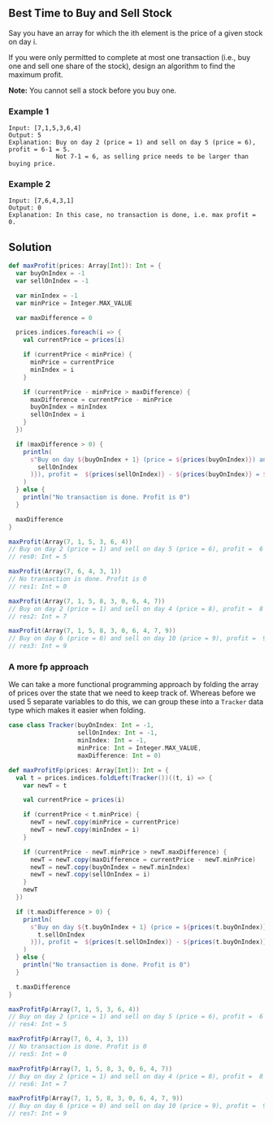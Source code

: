## Best Time to Buy and Sell Stock

Say you have an array for which the ith element is the price of a given stock on day i.

If you were only permitted to complete at most one transaction (i.e., buy one and sell one share of the stock), design an algorithm to find the maximum profit.

**Note:** You cannot sell a stock before you buy one.

### Example 1

```
Input: [7,1,5,3,6,4]
Output: 5
Explanation: Buy on day 2 (price = 1) and sell on day 5 (price = 6), profit = 6-1 = 5.
             Not 7-1 = 6, as selling price needs to be larger than buying price.
```
 
### Example 2

```
Input: [7,6,4,3,1]
Output: 0
Explanation: In this case, no transaction is done, i.e. max profit = 0.
```

## Solution

```scala
def maxProfit(prices: Array[Int]): Int = {
  var buyOnIndex = -1
  var sellOnIndex = -1

  var minIndex = -1
  var minPrice = Integer.MAX_VALUE

  var maxDifference = 0

  prices.indices.foreach(i => {
    val currentPrice = prices(i)

    if (currentPrice < minPrice) {
      minPrice = currentPrice
      minIndex = i
    }

    if (currentPrice - minPrice > maxDifference) {
      maxDifference = currentPrice - minPrice
      buyOnIndex = minIndex
      sellOnIndex = i
    }
  })

  if (maxDifference > 0) {
    println(
      s"Buy on day ${buyOnIndex + 1} (price = ${prices(buyOnIndex)}) and sell on day ${sellOnIndex + 1} (price = ${prices(
        sellOnIndex
      )}), profit =  ${prices(sellOnIndex)} - ${prices(buyOnIndex)} = ${maxDifference}"
    )
  } else {
    println("No transaction is done. Profit is 0")
  }

  maxDifference
}
```

```scala
maxProfit(Array(7, 1, 5, 3, 6, 4))
// Buy on day 2 (price = 1) and sell on day 5 (price = 6), profit =  6 - 1 = 5
// res0: Int = 5

maxProfit(Array(7, 6, 4, 3, 1))
// No transaction is done. Profit is 0
// res1: Int = 0

maxProfit(Array(7, 1, 5, 8, 3, 0, 6, 4, 7))
// Buy on day 2 (price = 1) and sell on day 4 (price = 8), profit =  8 - 1 = 7
// res2: Int = 7

maxProfit(Array(7, 1, 5, 8, 3, 0, 6, 4, 7, 9))
// Buy on day 6 (price = 0) and sell on day 10 (price = 9), profit =  9 - 0 = 9
// res3: Int = 9
```

### A more fp approach

We can take a more functional programming approach by folding the array of prices over the state that we need to keep
track of. Whereas before we used 5 separate variables to do this, we can group these into a `Tracker` data type which 
makes it easier when folding.

```scala
case class Tracker(buyOnIndex: Int = -1,
                   sellOnIndex: Int = -1,
                   minIndex: Int = -1,
                   minPrice: Int = Integer.MAX_VALUE,
                   maxDifference: Int = 0)

def maxProfitFp(prices: Array[Int]): Int = {
  val t = prices.indices.foldLeft(Tracker())((t, i) => {
    var newT = t

    val currentPrice = prices(i)

    if (currentPrice < t.minPrice) {
      newT = newT.copy(minPrice = currentPrice)
      newT = newT.copy(minIndex = i)
    }

    if (currentPrice - newT.minPrice > newT.maxDifference) {
      newT = newT.copy(maxDifference = currentPrice - newT.minPrice)
      newT = newT.copy(buyOnIndex = newT.minIndex)
      newT = newT.copy(sellOnIndex = i)
    }
    newT
  })

  if (t.maxDifference > 0) {
    println(
      s"Buy on day ${t.buyOnIndex + 1} (price = ${prices(t.buyOnIndex)}) and sell on day ${t.sellOnIndex + 1} (price = ${prices(
        t.sellOnIndex
      )}), profit =  ${prices(t.sellOnIndex)} - ${prices(t.buyOnIndex)} = ${t.maxDifference}"
    )
  } else {
    println("No transaction is done. Profit is 0")
  }

  t.maxDifference
}
```

```scala
maxProfitFp(Array(7, 1, 5, 3, 6, 4))
// Buy on day 2 (price = 1) and sell on day 5 (price = 6), profit =  6 - 1 = 5
// res4: Int = 5

maxProfitFp(Array(7, 6, 4, 3, 1))
// No transaction is done. Profit is 0
// res5: Int = 0

maxProfitFp(Array(7, 1, 5, 8, 3, 0, 6, 4, 7))
// Buy on day 2 (price = 1) and sell on day 4 (price = 8), profit =  8 - 1 = 7
// res6: Int = 7

maxProfitFp(Array(7, 1, 5, 8, 3, 0, 6, 4, 7, 9))
// Buy on day 6 (price = 0) and sell on day 10 (price = 9), profit =  9 - 0 = 9
// res7: Int = 9
```
